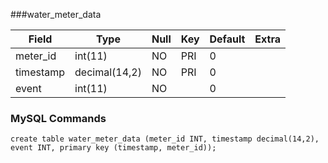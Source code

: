 ###water_meter_data

| Field     | Type    | Null | Key | Default | Extra |
|-----------|---------|------|-----|---------|-------|
| meter_id  | int(11) | NO   | PRI | 0       |       |
| timestamp | decimal(14,2) | NO   | PRI | 0       |       |
| event   | int(11) | NO   |  | 0       |       |

### MySQL Commands

    create table water_meter_data (meter_id INT, timestamp decimal(14,2), event INT, primary key (timestamp, meter_id));
